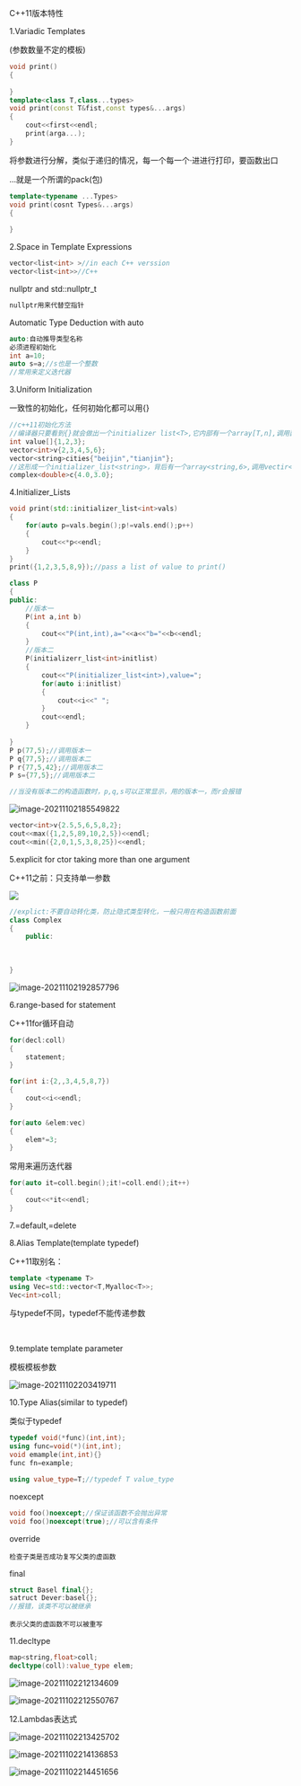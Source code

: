C++11版本特性

1.Variadic Templates

(参数数量不定的模板)

```cpp
void print()
{
    
}
template<class T,class...types>
void print(const T&fist,const types&...args)
{
    cout<<first<<endl;
    print(arga...);
}
```

将参数进行分解，类似于递归的情况，每一个每一个·进进行打印，要函数出口

...就是一个所谓的pack(包)

```cpp
template<typename ...Types>
void print(cosnt Types&...args)
{
	
}
```



2.Space in Template Expressions



```cpp
vector<list<int> >//in each C++ verssion
vector<list<int>>//C++
```

nullptr and std::nullptr_t

```cpp
nullptr用来代替空指针
```

Automatic Type Deduction with auto

```cpp
auto:自动推导类型名称
必须进程初始化
int a=10;
auto s=a;//s也是一个整数
//常用来定义迭代器
```



3.Uniform Initialization

一致性的初始化，任何初始化都可以用{}

```cpp
//c++11初始化方法
//编译器只要看到{}就会做出一个initializer list<T>,它内部有一个array[T,n],调用函数时该array内的元素被编译器逐一分解传递给函数，但若参数是一个initializer_list<T>,调用者却不能给予数个T参数然后以为他们会被自动转为一个initializer_list<T>传入
int value[]{1,2,3};
vector<int>v{2,3,4,5,6};
vector<string>cities{"beijin","tianjin"};
//这形成一个initializer_list<string>，背后有一个array<string,6>,调用vectir<string>ctors时编译器找到了一个vector<string>
complex<double>c{4.0,3.0};

```



4.Initializer_Lists



```cpp
void print(std::initializer_list<int>vals)
{
    for(auto p=vals.begin();p!=vals.end();p++)
    {
        cout<<*p<<endl;
    }
}
print({1,2,3,5,8,9});//pass a list of value to print()
```



```cpp
class P
{
public:
    //版本一
    P(int a,int b)
    {
        cout<<"P(int,int),a="<<a<<"b="<<b<<endl;
    }
    //版本二
    P(initializerr_list<int>initlist)
    {
        cout<<"P(initializer_list<int>),value=";
        for(auto i:initlist)
        {
            cout<<i<<" ";
        }
        cout<<endl;
    }
    
}
P p(77,5);//调用版本一
P q{77,5};//调用版本二
P r{77,5,42};//调用版本二
P s={77,5};//调用版本二

//当没有版本二的构造函数时，p,q,s可以正常显示，用的版本一，而r会报错
```



 ![image-20211102185549822](https://raw.githubusercontent.com/qingyan520/Cloud_img/master/img/image-20211102185549822.png)



```cpp
vector<int>v{2.5,5,6,5,8,2};
cout<<max({1,2,5,89,10,2,5})<<endl;
cout<<min({2,0,1,5,3,8,25})<<endl;
```



5.explicit for ctor taking more than one argument

C++11之前：只支持单一参数

![](https://raw.githubusercontent.com/qingyan520/Cloud_img/master/img/image-20211102191548429.png)

```cpp
//explict:不要自动转化类，防止隐式类型转化，一般只用在构造函数前面
class Complex
{
	public:
    
    
    
}
```

![image-20211102192857796](https://raw.githubusercontent.com/qingyan520/Cloud_img/master/img/image-20211102192857796.png)





6.range-based for statement

C++11for循环自动

```cpp
for(decl:coll)
{
	statement;
}
```



```cpp
for(int i:{2,,3,4,5,8,7})
{
	cout<<i<<endl;
}
```

```cpp
for(auto &elem:vec)
{
	elem*=3;
}
```

常用来遍历迭代器

```cpp
for(auto it=coll.begin();it!=coll.end();it++)
{
	cout<<*it<<endl;
}
```







7.=default,=delete







8.Alias Template(template typedef)

C++11取别名：

```cpp
template <typename T>
using Vec=std::vector<T,Myalloc<T>>;
Vec<int>coll;

```

与typedef不同，typedef不能传递参数

​	

9.template template parameter

模板模板参数

![image-20211102203419711](https://raw.githubusercontent.com/qingyan520/Cloud_img/master/img/image-20211102203419711.png)



10.Type Alias(similar to typedef)

类似于typedef

```cpp
typedef void(*func)(int,int);
using func=void(*)(int,int);
void emample(int,int){}
func fn=example;
```



```cpp
using value_type=T;//typedef T value_type
```



noexcept

```cpp
void foo()noexcept;//保证该函数不会抛出异常
void foo()noexcept(true);//可以含有条件
```



override

```
检查子类是否成功复写父类的虚函数
```



final

```cpp
struct Basel final{};
satruct Dever:basel{};
//报错，该类不可以被继承
```

```
表示父类的虚函数不可以被重写
```





11.decltype

```cpp
map<string,float>coll;
decltype(coll):value_type elem;
```

 

![image-20211102212134609](https://raw.githubusercontent.com/qingyan520/Cloud_img/master/img/image-20211102212134609.png)



![image-20211102212550767](https://raw.githubusercontent.com/qingyan520/Cloud_img/master/img/image-20211102212550767.png)





12.Lambdas表达式

 

![image-20211102213425702](https://raw.githubusercontent.com/qingyan520/Cloud_img/master/img/image-20211102213425702.png)

![image-20211102214136853](https://raw.githubusercontent.com/qingyan520/Cloud_img/master/img/image-20211102214136853.png)



![image-20211102214451656](https://raw.githubusercontent.com/qingyan520/Cloud_img/master/img/image-20211102214451656.png)

